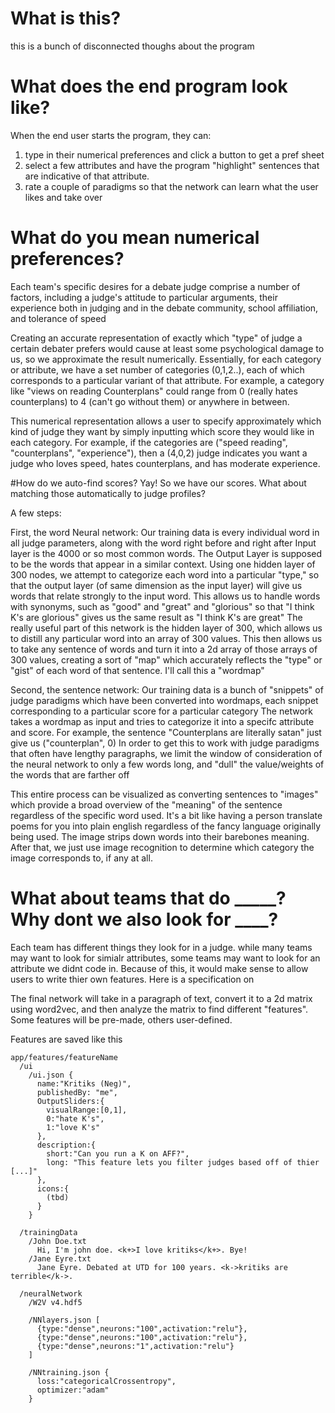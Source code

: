 # What is this?
this is a bunch of disconnected thoughs about the program

# What does the end program look like?
When the end user starts the program, they can:
1. type in their numerical preferences and click a button to get a pref sheet
2. select a few attributes and have the program  "highlight" sentences that are indicative of that attribute.
3. rate a couple of paradigms so that the network can learn what the user likes and take over

# What do you mean numerical preferences?
Each team's specific desires for a debate judge comprise a number of factors, including a judge's attitude to particular arguments, their experience both in judging and in the debate community, school affiliation, and tolerance of speed

Creating an accurate representation of exactly which "type" of judge a certain debater prefers would cause at least some psychological damage to us, so we approximate the result numerically. Essentially, for each category or attribute, we have a set number of categories (0,1,2..), each of which corresponds to a particular variant of that attribute. For example, a category like "views on reading Counterplans" could range from 0 (really hates counterplans) to 4 (can't go without them) or anywhere in between. 

This numerical representation allows a user to specify approximately which kind of judge they want by simply inputting which score they would like in each category. For example, if the categories are ("speed reading", "counterplans", "experience"), then a (4,0,2) judge indicates you want a judge who loves speed, hates counterplans, and has moderate experience. 


#How do we auto-find scores?
Yay! So we have our scores. What about matching those automatically to judge profiles?

A few steps:

First, the word Neural network:
  Our training data is every individual word in all judge parameters, along with the word right before and right after
  Input layer is the 4000 or so most common words. The Output Layer is supposed to be the words that appear in a similar context.
  Using one hidden layer of 300 nodes, we attempt to categorize each word into a particular "type," so that the output layer (of same dimension as the input layer) will give us words that relate strongly to the input word. This allows us to handle words with synonyms, such as "good" and "great" and "glorious" so that "I think K's are glorious" gives us the same result as "I think K's are great"
  The really useful part of this network is the hidden layer of 300, which allows us to distill any particular word into an array of 300 values. This then allows us to take any sentence of words and turn it into a 2d array of those arrays of 300 values, creating a sort of "map" which accurately reflects the "type" or "gist" of each word of that sentence. I'll call this a "wordmap"

Second, the sentence network:
  Our training data is a bunch of "snippets" of judge paradigms which have been converted into wordmaps, each snippet corresponding to a particular score for a particular category
  The network takes a wordmap as input and tries to categorize it into a specifc attribute and score. For example, the sentence "Counterplans are literally satan" just give us ("counterplan", 0) 
  In order to get this to work with judge paradigms that often have lengthy paragraphs, we limit the window of consideration of the neural network to only a few words long, and "dull" the value/weights of the words that are farther off

This entire process can be visualized as converting sentences to "images" which provide a broad overview of the "meaning" of the sentence regardless of the specific word used. It's a bit like having a person translate poems for you into plain english regardless of the fancy language originally being used. The image strips down words into their barebones meaning. After that, we just use image recognition to determine which category the image corresponds to, if any at all.
  
# What about teams that do \_\_\_\_\_? Why dont we also look for \_\_\_\_?
Each team has different things they look for in a judge. while many teams may want to look for simialr attributes, some teams may want to look for an attribute we didnt code in. Because of this, it would make sense to allow users to write thier own features. Here is a specification on 




The final network will take in a paragraph of text, convert it to a 2d matrix using word2vec, and then analyze the matrix to find different "features". Some features will be pre-made, others user-defined. 

Features are saved like this

```
app/features/featureName
  /ui
    /ui.json {
      name:"Kritiks (Neg)",
      publishedBy: "me",
      OutputSliders:{
        visualRange:[0,1],
        0:"hate K's",
        1:"love K's"
      },
      description:{
        short:"Can you run a K on AFF?",
        long: "This feature lets you filter judges based off of thier [...]"
      },
      icons:{
        (tbd)
      }
    }
    
  /trainingData
    /John Doe.txt
      Hi, I'm john doe. <k+>I love kritiks</k+>. Bye!
    /Jane Eyre.txt
      Jane Eyre. Debated at UTD for 100 years. <k->kritiks are terrible</k->.  

  /neuralNetwork
    /W2V v4.hdf5

    /NNlayers.json [
      {type:"dense",neurons:"100",activation:"relu"},
      {type:"dense",neurons:"100",activation:"relu"},
      {type:"dense",neurons:"1",activation:"relu"}
    ]

    /NNtraining.json {
      loss:"categoricalCrossentropy",
      optimizer:"adam"
    }
```

